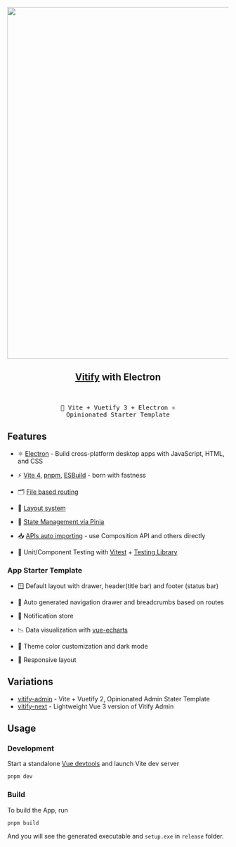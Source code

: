 <p align="center">
<img src="https://user-images.githubusercontent.com/40021217/226892769-15ddc27b-2c4f-484c-9253-290182046329.png" width="800"/>
</p>

<h2 align="center">
<a href="https://github.com/kingyue737/vitify-next">Vitify</a> with Electron
</h2><br>

<pre align="center">
🖖 Vite + Vuetify 3 + Electron ⚛️
Opinionated Starter Template
</pre>

## Features

- ⚛️ [Electron](https://github.com/electron/electron) - Build cross-platform desktop apps with JavaScript, HTML, and CSS

- ⚡️ [Vite 4](https://github.com/vitejs/vite), [pnpm](https://pnpm.io/), [ESBuild](https://github.com/evanw/esbuild) - born with fastness

- 🗂️ [File based routing](./src/pages)

- 📑 [Layout system](./src/layouts)

- 🍍 [State Management via Pinia](https://pinia.vuejs.org/)

- 📥 [APIs auto importing](https://github.com/antfu/unplugin-auto-import) - use Composition API and others directly

- 🧪 Unit/Component Testing with [Vitest](https://github.com/vitest-dev/vitest) + [Testing Library](https://github.com/testing-library/vue-testing-library)

### App Starter Template

- 🪟 Default layout with drawer, header(title bar) and footer (status bar)

- 🧭 Auto generated navigation drawer and breadcrumbs based on routes

- 🔔 Notification store

- 📉 Data visualization with [vue-echarts](https://github.com/ecomfe/vue-echarts)

- 🎨 Theme color customization and dark mode

- 📱 Responsive layout

## Variations

- [vitify-admin](https://github.com/kingyue737/vitify-electron) - Vite + Vuetify 2, Opinionated Admin Stater Template
- [vitify-next](https://github.com/kingyue737/vitify-next) - Lightweight Vue 3 version of Vitify Admin

## Usage

### Development

Start a standalone [Vue devtools](https://github.com/vuejs/devtools) and launch Vite dev server

```bash
pnpm dev
```

### Build

To build the App, run

```bash
pnpm build
```

And you will see the generated executable and `setup.exe` in `release` folder.
